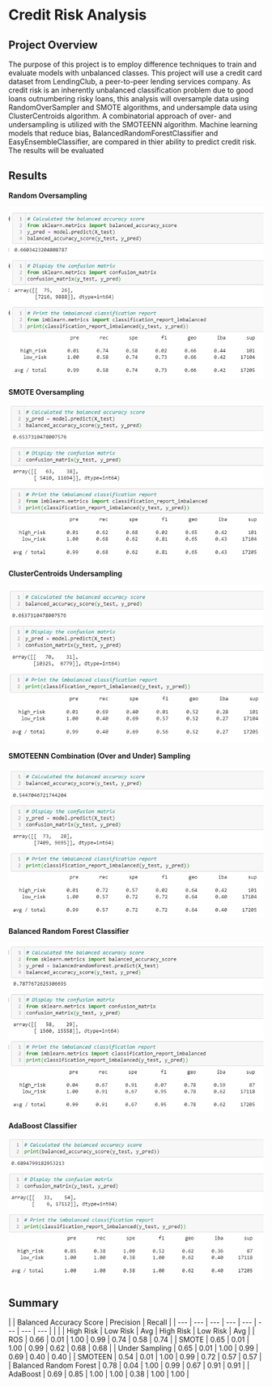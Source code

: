 # Credit Risk Analysis 

## Project Overview 

The purpose of this project is to employ difference techniques to train and evaluate models with unbalanced classes. This project will use a credit card dataset from LendingClub, a peer-to-peer lending services company. As credit risk is an inherently unbalanced classification problem due to good loans outnumbering risky loans, this analysis will oversample data using RandomOverSampler and SMOTE algorithms, and undersample data using ClusterCentroids algorithm. A combinatorial approach of over- and undersampling is utilized with the SMOTEENN algorithm. Machine learning models that reduce bias, BalancedRandomForestClassifier and EasyEnsembleClassifier, are compared in thier ability to predict credit risk. The results will be evaluated

## Results 

**Random Oversampling** 

![image1](/images/1oversampling.png)

**SMOTE Oversampling**

![image2](/images/2SMOTEoversampling.png)

**ClusterCentroids Undersampling**

![image3](/images/3undersampling.png)

**SMOTEENN Combination (Over and Under) Sampling**

![image4](/images/4SMOTEENN.png)

**Balanced Random Forest Classifier**

![image5](/images/5balancedrandomforest.png)

**AdaBoost Classifier**

![image6](/images/6adaboost.png)

## Summary

|  | Balanced Accuracy Score | Precision | Recall |
| --- | --- | --- | --- | --- | --- | --- | --- |
|  |  | High Risk | Low Risk | Avg | High Risk | Low Risk | Avg |
| ROS | 0.66 | 0.01 | 1.00 | 0.99 | 0.74 | 0.58 | 0.74 |
| SMOTE | 0.65 | 0.01 | 1.00 | 0.99 | 0.62 | 0.68 | 0.68 |
| Under Sampling | 0.65 | 0.01 | 1.00 | 0.99 | 0.69 | 0.40 | 0.40 |
| SMOTEEN | 0.54 | 0.01 | 1.00 | 0.99 | 0.72 | 0.57 | 0.57 |
| Balanced Random Forest | 0.78 | 0.04 | 1.00 | 0.99 | 0.67 | 0.91 | 0.91 |
| AdaBoost | 0.69 | 0.85 | 1.00 | 1.00 | 0.38 | 1.00 | 1.00 |



